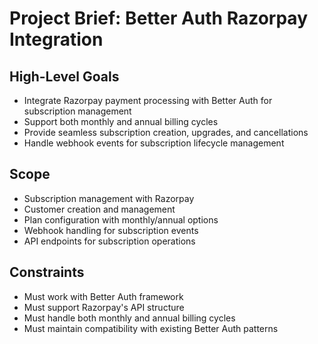 # Project Brief: Better Auth Razorpay Integration

## High-Level Goals

- Integrate Razorpay payment processing with Better Auth for subscription management
- Support both monthly and annual billing cycles
- Provide seamless subscription creation, upgrades, and cancellations
- Handle webhook events for subscription lifecycle management

## Scope

- Subscription management with Razorpay
- Customer creation and management
- Plan configuration with monthly/annual options
- Webhook handling for subscription events
- API endpoints for subscription operations

## Constraints

- Must work with Better Auth framework
- Must support Razorpay's API structure
- Must handle both monthly and annual billing cycles
- Must maintain compatibility with existing Better Auth patterns
